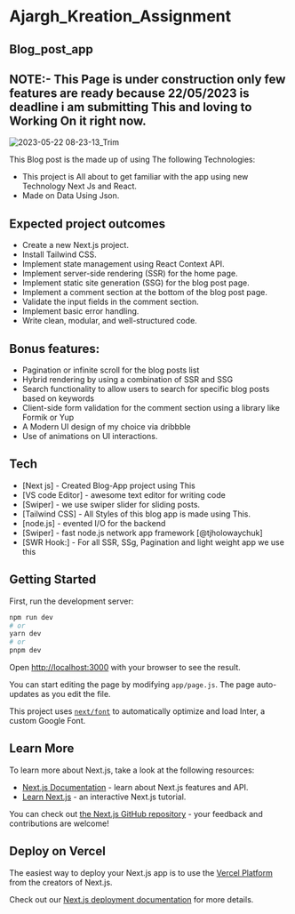 # Ajargh_Kreation_Assignment
## Blog_post_app


## NOTE:- This Page is under construction only few features are ready because 22/05/2023 is deadline i am submitting This and loving to Working On it right now.

![2023-05-22 08-23-13_Trim](https://github.com/wakininja/AjarghKreationAssignment/assets/86143301/74bd6d1e-eab2-4b57-b3a6-8076e6e6f16b)



This Blog post is the made up of using  The following Technologies:
- This project is All about to get familiar with the app using new Technology Next Js and React.
- Made on Data Using Json.

## Expected project outcomes

- Create a new Next.js project.
- Install Tailwind CSS.
- Implement state management using React Context API.
- Implement server-side rendering (SSR) for the home page.
- Implement static site generation (SSG) for the blog post page.
- Implement a comment section at the bottom of the blog post page.
- Validate the input fields in the comment section.
- Implement basic error handling.
- Write clean, modular, and well-structured code.
## Bonus features:

- Pagination or infinite scroll for the blog posts list
- Hybrid rendering by using a combination of SSR and SSG
- Search functionality to allow users to search for specific blog posts based on keywords
- Client-side form validation for the comment section using a library like Formik or Yup
- A Modern UI design of my choice via dribbble
- Use of animations on UI interactions.

## Tech

- [Next js] - Created Blog-App project using This
- [VS code Editor] - awesome  text editor for writing code
- [Swiper] - we use swiper slider for sliding posts.
- [Tailwind CSS] - All Styles of this blog app is made using This.
- [node.js] - evented I/O for the backend
- [Swiper] - fast node.js network app framework [@tjholowaychuk]
- [SWR Hook:] - For all SSR, SSg, Pagination and light weight app we use this



## Getting Started

First, run the development server:

```bash
npm run dev
# or
yarn dev
# or
pnpm dev
```

Open [http://localhost:3000](http://localhost:3000) with your browser to see the result.

You can start editing the page by modifying `app/page.js`. The page auto-updates as you edit the file.

This project uses [`next/font`](https://nextjs.org/docs/basic-features/font-optimization) to automatically optimize and load Inter, a custom Google Font.

## Learn More

To learn more about Next.js, take a look at the following resources:

- [Next.js Documentation](https://nextjs.org/docs) - learn about Next.js features and API.
- [Learn Next.js](https://nextjs.org/learn) - an interactive Next.js tutorial.

You can check out [the Next.js GitHub repository](https://github.com/vercel/next.js/) - your feedback and contributions are welcome!

## Deploy on Vercel

The easiest way to deploy your Next.js app is to use the [Vercel Platform](https://vercel.com/new?utm_medium=default-template&filter=next.js&utm_source=create-next-app&utm_campaign=create-next-app-readme) from the creators of Next.js.

Check out our [Next.js deployment documentation](https://nextjs.org/docs/deployment) for more details.
